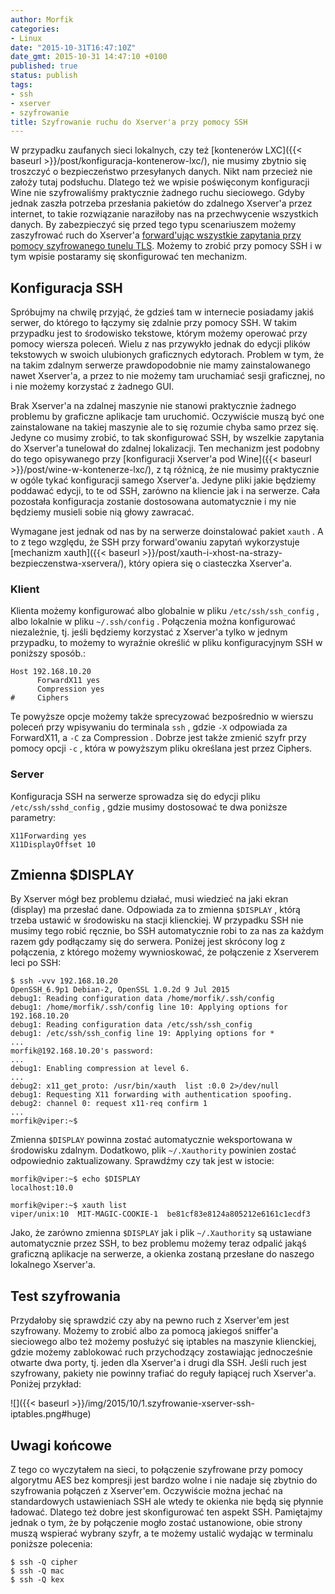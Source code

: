 ```yaml
---
author: Morfik
categories:
- Linux
date: "2015-10-31T16:47:10Z"
date_gmt: 2015-10-31 14:47:10 +0100
published: true
status: publish
tags:
- ssh
- xserver
- szyfrowanie
title: Szyfrowanie ruchu do Xserver'a przy pomocy SSH
---
```


W przypadku zaufanych sieci lokalnych, czy też [kontenerów
LXC]({{< baseurl >}}/post/konfiguracja-kontenerow-lxc/), nie musimy zbytnio się troszczyć o
bezpieczeństwo przesyłanych danych. Nikt nam przecież nie założy tutaj podsłuchu. Dlatego też we
wpisie poświęconym konfiguracji Wine nie szyfrowaliśmy praktycznie żadnego ruchu sieciowego. Gdyby
jednak zaszła potrzeba przesłania pakietów do zdalnego Xserver'a przez internet, to takie
rozwiązanie naraziłoby nas na przechwycenie wszystkich danych. By zabezpieczyć się przed tego typu
scenariuszem możemy zaszyfrować ruch do Xserver'a [forward'ując wszystkie zapytania przy pomocy
szyfrowanego tunelu TLS](https://help.ubuntu.com/community/SSH/OpenSSH/PortForwarding). Możemy to
zrobić przy pomocy SSH i w tym wpisie postaramy się skonfigurować ten mechanizm.

<!--more-->
## Konfiguracja SSH

Spróbujmy na chwilę przyjąć, że gdzieś tam w internecie posiadamy jakiś serwer, do którego to
łączymy się zdalnie przy pomocy SSH. W takim przypadku jest to środowisko tekstowe, którym możemy
operować przy pomocy wiersza poleceń. Wielu z nas przywykło jednak do edycji plików tekstowych w
swoich ulubionych graficznych edytorach. Problem w tym, że na takim zdalnym serwerze prawdopodobnie
nie mamy zainstalowanego nawet Xserver'a, a przez to nie możemy tam uruchamiać sesji graficznej, no
i nie możemy korzystać z żadnego GUI.

Brak Xserver'a na zdalnej maszynie nie stanowi praktycznie żadnego problemu by graficzne aplikacje
tam uruchomić. Oczywiście muszą być one zainstalowane na takiej maszynie ale to się rozumie chyba
samo przez się. Jedyne co musimy zrobić, to tak skonfigurować SSH, by wszelkie zapytania do
Xserver'a tunelował do zdalnej lokalizacji. Ten mechanizm jest podobny do tego opisywanego przy
[konfiguracji Xserver'a pod Wine]({{< baseurl >}}/post/wine-w-kontenerze-lxc/), z tą różnicą, że
nie musimy praktycznie w ogóle tykać konfiguracji samego Xserver'a. Jedyne pliki jakie będziemy
poddawać edycji, to te od SSH, zarówno na kliencie jak i na serwerze. Cała pozostała konfiguracja
zostanie dostosowana automatycznie i my nie będziemy musieli sobie nią głowy zawracać.

Wymagane jest jednak od nas by na serwerze doinstalować pakiet `xauth` . A to z tego względu, że SSH
przy forward'owaniu zapytań wykorzystuje [mechanizm
xauth]({{< baseurl >}}/post/xauth-i-xhost-na-strazy-bezpieczenstwa-xservera/), który opiera się o
ciasteczka Xserver'a.

### Klient

Klienta możemy konfigurować albo globalnie w pliku `/etc/ssh/ssh_config` , albo lokalnie w pliku
`~/.ssh/config` . Połączenia można konfigurować niezależnie, tj. jeśli będziemy korzystać z
Xserver'a tylko w jednym przypadku, to możemy to wyraźnie określić w pliku konfiguracyjnym SSH w
poniższy sposób.:

    Host 192.168.10.20
          ForwardX11 yes
          Compression yes
    #     Ciphers

Te powyższe opcje możemy także sprecyzować bezpośrednio w wierszu poleceń przy wpisywaniu do
terminala `ssh` , gdzie `-X` odpowiada za ForwardX11, a `-C` za Compression . Dobrze jest także
zmienić szyfr przy pomocy opcji `-c` , która w powyższym pliku określana jest przez Ciphers.

### Server

Konfiguracja SSH na serwerze sprowadza się do edycji pliku `/etc/ssh/sshd_config` , gdzie musimy
dostosować te dwa poniższe parametry:

    X11Forwarding yes
    X11DisplayOffset 10

## Zmienna $DISPLAY

By Xserver mógł bez problemu działać, musi wiedzieć na jaki ekran (display) ma przesłać dane.
Odpowiada za to zmienna `$DISPLAY` , którą trzeba ustawić w środowisku na stacji klienckiej. W
przypadku SSH nie musimy tego robić ręcznie, bo SSH automatycznie robi to za nas za każdym razem gdy
podłączamy się do serwera. Poniżej jest skrócony log z połączenia, z którego możemy wywnioskować, że
połączenie z Xserverem leci po SSH:

    $ ssh -vvv 192.168.10.20
    OpenSSH_6.9p1 Debian-2, OpenSSL 1.0.2d 9 Jul 2015
    debug1: Reading configuration data /home/morfik/.ssh/config
    debug1: /home/morfik/.ssh/config line 10: Applying options for 192.168.10.20
    debug1: Reading configuration data /etc/ssh/ssh_config
    debug1: /etc/ssh/ssh_config line 19: Applying options for *
    ...
    morfik@192.168.10.20's password:
    ...
    debug1: Enabling compression at level 6.
    ...
    debug2: x11_get_proto: /usr/bin/xauth  list :0.0 2>/dev/null
    debug1: Requesting X11 forwarding with authentication spoofing.
    debug2: channel 0: request x11-req confirm 1
    ...
    morfik@viper:~$

Zmienna `$DISPLAY` powinna zostać automatycznie weksportowana w środowisku zdalnym. Dodatkowo, plik
`~/.Xauthority` powinien zostać odpowiednio zaktualizowany. Sprawdźmy czy tak jest w istocie:

    morfik@viper:~$ echo $DISPLAY
    localhost:10.0

    morfik@viper:~$ xauth list
    viper/unix:10  MIT-MAGIC-COOKIE-1  be81cf83e8124a805212e6161c1ecdf3

Jako, że zarówno zmienna `$DISPLAY` jak i plik `~/.Xauthority` są ustawiane automatycznie przez SSH,
to bez problemu możemy teraz odpalić jakąś graficzną aplikacje na serwerze, a okienka zostaną
przesłane do naszego lokalnego Xserver'a.

## Test szyfrowania

Przydałoby się sprawdzić czy aby na pewno ruch z Xserver'em jest szyfrowany. Możemy to zrobić albo
za pomocą jakiegoś sniffer'a sieciowego albo też możemy posłużyć się iptables na maszynie
klienckiej, gdzie możemy zablokować ruch przychodzący zostawiając jednocześnie otwarte dwa porty,
tj. jeden dla Xserver'a i drugi dla SSH. Jeśli ruch jest szyfrowany, pakiety nie powinny trafiać do
reguły łapiącej ruch Xserver'a. Poniżej przykład:

![]({{< baseurl >}}/img/2015/10/1.szyfrowanie-xserver-ssh-iptables.png#huge)

## Uwagi końcowe

Z tego co wyczytałem na sieci, to połączenie szyfrowane przy pomocy algorytmu AES bez kompresji jest
bardzo wolne i nie nadaje się zbytnio do szyfrowania połączeń z Xserver'em. Oczywiście można jechać
na standardowych ustawieniach SSH ale wtedy te okienka nie będą się płynnie ładować. Dlatego też
dobre jest skonfigurować ten aspekt SSH. Pamiętajmy jednak o tym, że by połączenie mogło zostać
ustanowione, obie strony muszą wspierać wybrany szyfr, a te możemy ustalić wydając w terminalu
poniższe polecenia:

    $ ssh -Q cipher
    $ ssh -Q mac
    $ ssh -Q kex
